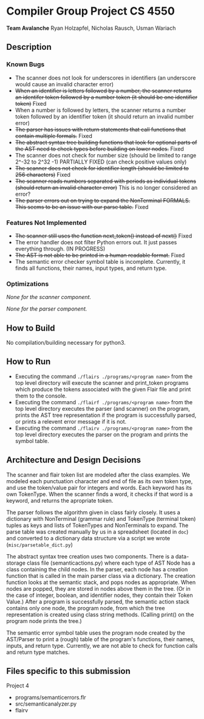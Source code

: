 # Compiler Group Project CS 4550
**Team Avalanche**
Ryan Holzapfel, Nicholas Rausch, Usman Wariach

## Description
### Known Bugs
* The scanner does not look for underscores in identifiers (an underscore would cause an invalid character error)
* ~~When an identifier is letters followed by a number, the scanner returns an identifer token followed by a number token (it should be one identifier token)~~ Fixed
* When a number is followed by letters, the scanner returns a number token followed by an identifier token (it should return an invalid number error)
* ~~The parser has issues with return statements that call functions that contain multiple formals.~~ Fixed
* ~~The abstract syntax tree building functions that look for optional parts of the AST need to check types before building on lower nodes.~~ Fixed
* The scanner does not check for number size (should be limited to range 2^-32 to 2^32 -1) PARTIALLY FIXED (can check positive values only)
* ~~The scanner does not check for identifier length (should be limited to 256 characters)~~ Fixed
* ~~The scanner reads numbers separated with periods as individual tokens (should return an invalid character error)~~ This is no longer considered an error?
* ~~The parser errors out on trying to expand the NonTerminal FORMALS. This seems to be an issue with our parse table.~~ Fixed


### Features Not Implemented
* ~~The scanner still uses the function next_token() instead of next()~~ Fixed
* The error handler does not filter Python errors out. It just passes everything through. (IN PROGRESS)
* ~~The AST is not able to be printed in a human readable format.~~ Fixed
* The semantic error checker symbol table is incomplete. Currently, it finds all functions, their names, input types, and return type.

### Optimizations
_None for the scanner component._

_None for the parser component._

## How to Build
No compilation/building necessary for python3.

## How to Run
* Executing the command `./flairs ./programs/<program name>` from the top level directory will execute the scanner and print_token programs which produce the tokens associated with the given Flair file and print them to the console. 
* Executing the command `./flairf ./programs/<program name>` from the top level directory executes the parser (and scanner) on the program, prints the AST tree representation if the program is successfully parsed, or prints a relevent error message if it is not.
* Executing the command `./flairv ./programs/<program name>` from the top level directory executes the parser on the program and prints the symbol table.

## Architecture and Design Decisions
The scanner and flair token list are modeled after the class examples. We modeled each punctuation character and end of file as its own token type, and use the token/value pair for integers and words. 
Each keyword has its own TokenType. When the scanner finds a word, it checks if that word is a keyword, and returns the apropriate token. 

The parser follows the algorithm given in class fairly closely. It uses a dictionary with NonTerminal (grammar rule) and TokenType (terminal token) tuples as keys and lists of TokenTypes and NonTerminals to expand.
The parse table was created manually by us in a spreadsheet (located in `doc`) and converted to a dictionary data structure via a script we wrote (`misc/parsetable_dict.py`)

The abstract syntax tree creation uses two components. There is a data-storage class file (semanticactions.py) where each type of AST Node has a class containing the child nodes.
In the parser, each node has a creation function that is called in the main parser class via a dictionary. The creation function looks at the semantic stack, and pops nodes as appropriate. When nodes are popped, they are stored in nodes above them in the tree. (Or in the case of integer, boolean, and identifier nodes, they contain their Token Value.)
After a program is successfully parsed, the semantic action stack contains only one node, the program node, from which the tree representation is created using class string methods. (Calling print() on the program node prints the tree.)

The semantic error symbol table uses the program node created by the AST/Parser to print a (rough) table of the program's functions, their names, inputs, and return type. Currently, we are not able to check for function calls and return type matches.

## Files specific to this submission
Project 4
* programs/semanticerrors.flr
* src/semanticanalyzer.py
* flairv